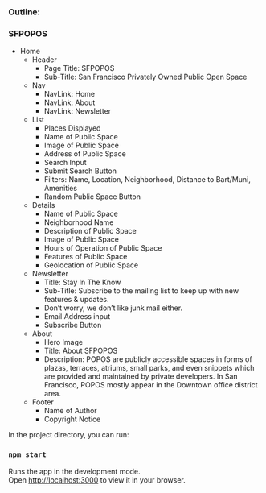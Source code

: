 ### Outline:
### SFPOPOS
* Home
  * Header
    * Page Title: SFPOPOS
    * Sub-Title: San Francisco Privately Owned Public Open Space 
  * Nav
    * NavLink: Home
    * NavLink: About
    * NavLink: Newsletter
  * List
    * Places Displayed
    * Name of Public Space
    * Image of Public Space
    * Address of Public Space
    * Search Input
    * Submit Search Button
    * Filters: Name, Location, Neighborhood, Distance to Bart/Muni, Amenities 
    * Random Public Space Button
  * Details
    * Name of Public Space
    * Neighborhood Name
    * Description of Public Space
    * Image of Public Space
    * Hours of Operation of Public Space
    * Features of Public Space
    * Geolocation of Public Space
  * Newsletter
    * Title: Stay In The Know
    * Sub-Title: Subscribe to the mailing list to keep up with  new features & updates.
    * Don’t worry, we don’t like junk mail either. 
    * Email Address input
    * Subscribe Button
  * About
    * Hero Image
    * Title: About SFPOPOS
    * Description: POPOS are publicly accessible spaces in forms of plazas, terraces, atriums, small parks, and even snippets which are provided and maintained by private developers. In San Francisco, POPOS mostly appear in the Downtown office district area.
  * Footer
    * Name of Author
    * Copyright Notice

In the project directory, you can run:

### `npm start`

Runs the app in the development mode.\
Open [http://localhost:3000](http://localhost:3000) to view it in your browser.


